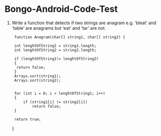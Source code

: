 # Bongo-Android-Code-Test

1) Write a function that detects if two strings are anagram e.g. ‘bleat’ and ‘table’
are anagrams but ‘eat’ and ‘tar’ are not.





     
        function Anagram(char[] string1, char[] string2) { 
      
        int lenghtOfString1 = string1.length; 
        int lenghtOfString2 = string2.length;
        
        if (lenghtOfString1!= lenghtOfString2) 
        {
         return false; 
        } 
        Arrays.sort(string1); 
        Arrays.sort(string2); 
        
  
        for (int i = 0; i < lenghtOfString1; i++) 
        {
            if (string1[i] != string2[i]) 
                return false; 
        }
         
        return true; 
        
    } 
  
